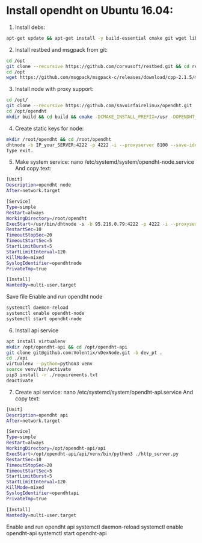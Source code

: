 # Install opendht on Ubuntu 16.04:
1. Install debs:
```bash
apt-get update && apt-get install -y build-essential cmake git wget libncurses5-dev libreadline-dev nettle-dev libgnutls28-dev libuv1-dev cython3 python3-dev libcppunit-dev libjsoncpp-dev libasio-dev libssl-dev python3-setuptools
```

2. Install restbed and msgpack from git:
```bash
cd /opt
git clone --recursive https://github.com/corvusoft/restbed.git && cd restbed && mkdir build && cd build && cmake -DBUILD_TESTS=NO -DBUILD_EXAMPLES=NO -DBUILD_SSL=NO -DBUILD_SHARED=YES -DCMAKE_INSTALL_PREFIX=/usr -DCMAKE_INSTALL_LIBDIR=lib .. && make -j8 install && cd .. && rm -rf restbed
cd /opt
wget https://github.com/msgpack/msgpack-c/releases/download/cpp-2.1.5/msgpack-2.1.5.tar.gz && tar -xzf msgpack-2.1.5.tar.gz && cd msgpack-2.1.5 && mkdir build && cd build && cmake -DMSGPACK_CXX11=ON -DMSGPACK_BUILD_EXAMPLES=OFF -DCMAKE_INSTALL_PREFIX=/usr .. && make -j8 && make install && cd ../.. && rm -rf msgpack-2.1.5 msgpack-2.1.5.tar.gz
```

3. Install node with proxy support:
```bash
cd /opt/
git clone --recursive https://github.com/savoirfairelinux/opendht.git
cd /opt/opendht 
mkdir build && cd build && cmake -DCMAKE_INSTALL_PREFIX=/usr -DOPENDHT_PYTHON=On -DOPENDHT_LTO=On -DOPENDHT_TESTS=ON -DOPENDHT_PROXY_SERVER=ON .. && make -j8 && ./opendht_unit_tests && make install
```

4. Create static keys for node:
```bash
mkdir /root/opendht && cd /root/opendht
dhtnode -b IP_your_SERVER:4222 -p 4222 -i --proxyserver 8100 --save-identity ./node
Type exit.
```
 
5. Make system service:
nano /etc/systemd/system/opendht-node.service
And copy text:
```bash
[Unit]
Description=opendht node
After=network.target

[Service]
Type=simple
Restart=always
WorkingDirectory=/root/opendht
ExecStart=/usr/bin/dhtnode -s -b 95.216.0.79:4222 -p 4222 -i --proxyserver 8100 --certificate /root/opendht/node.crt --privkey /root/opendht/node.pem
RestartSec=10
TimeoutStopSec=20
TimeoutStartSec=5
StartLimitBurst=5
StartLimitInterval=120
KillMode=mixed
SyslogIdentifier=opendhtnode
PrivateTmp=true

[Install]
WantedBy=multi-user.target
```
Save file
Enable and run opendht node
```bash
systemctl daemon-reload
systemctl enable opendht-node
systemctl start opendht-node
```

6. Install api service
```bash
apt install virtualenv
mkdir /opt/opendht-api && cd /opt/opendht-api
git clone git@github.com:Volentix/vDexNode.git -b dev_pt .
cd ./api
virtualenv --python=python3 venv
source venv/bin/activate
pip3 install -r ./requirements.txt
deactivate
```
7. Create api service:
nano /etc/systemd/system/opendht-api.service
And copy text:

```bash
[Unit]
Description=opendht api
After=network.target

[Service]
Type=simple
Restart=always
WorkingDirectory=/opt/opendht-api/api
ExecStart=/opt/opendht-api/api/venv/bin/python3 ./http_server.py
RestartSec=10
TimeoutStopSec=20
TimeoutStartSec=5
StartLimitBurst=5
StartLimitInterval=120
KillMode=mixed
SyslogIdentifier=opendhtapi
PrivateTmp=true

[Install]
WantedBy=multi-user.target
```
Enable and run opendht api
systemctl daemon-reload
systemctl enable opendht-api
systemctl start opendht-api

